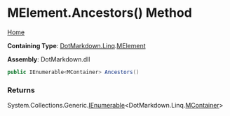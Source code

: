<a name="_top"></a>

# MElement\.Ancestors\(\) Method

[Home](../../../../README.md#_top)

**Containing Type**: [DotMarkdown.Linq](../../README.md#_top)\.[MElement](../README.md#_top)

**Assembly**: DotMarkdown\.dll

```csharp
public IEnumerable<MContainer> Ancestors()
```

### Returns

System\.Collections\.Generic\.[IEnumerable](https://docs.microsoft.com/en-us/dotnet/api/system.collections.generic.ienumerable-1)\<DotMarkdown\.Linq\.[MContainer](../../MContainer/README.md#_top)>

